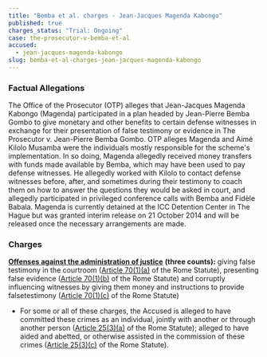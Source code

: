 ```yaml
---
title: "Bemba et al. charges - Jean-Jacques Magenda Kabongo"
published: true
charges_status: "Trial: Ongoing"
case: the-prosecutor-v-bemba-et-al
accused:
  - jean-jacques-magenda-kabongo
slug: bemba-et-al-charges-jean-jacques-magenda-kabongo
---
```


### Factual Allegations

The Office of the Prosecutor (OTP) alleges that Jean-Jacques Magenda Kabongo (Magenda) participated in a plan headed by Jean-Pierre Bemba Gombo to give monetary and other benefits to certain defense witnesses in exchange for their presentation of false testimony or evidence in The Prosecutor v. Jean-Pierre Bemba Gombo. OTP alleges Magenda and Aimé Kilolo Musamba were the individuals mostly responsible for the scheme's implementation. In so doing, Magenda allegedly received money transfers with funds made available by Bemba, which may have been used to pay defense witnesses. He allegedly worked with Kilolo to contact defense witnesses before, after, and sometimes during their testimony to coach them on how to answer the questions they would be asked in court, and allegedly participated in privileged conference calls with Bemba and Fidèle Babala. Magenda is currently detained at the ICC Detention Center in The Hague but was granted interim release on 21 October 2014 and will be released once the necessary arrangements are made.

### Charges

[**Offenses against the administration of justice**](http://www.casematrixnetwork.org/case-m/klamberg-commentary/rome-statute/#c1243) **(three counts):** giving false testimony in the courtroom ([Article 70(1)(a)](http://www.casematrixnetwork.org/case-m/klamberg-commentary/rome-statute/#c1243) of the Rome Statute), presenting false evidence ([Article 70(1)(b)](http://www.casematrixnetwork.org/case-m/klamberg-commentary/rome-statute/#c1243) of the Rome Statute) and corruptly influencing witnesses by giving them money and instructions to provide falsetestimony ([Article 70(1)(c)](http://www.casematrixnetwork.org/case-m/klamberg-commentary/rome-statute/#c1243) of the Rome Statute)

*   For some or all of these charges, the Accused is alleged to have committed these crimes as an individual, jointly with another or through another person ([Article 25(3)(a)](http://www.casematrixnetwork.org/case-m/klamberg-commentary/rome-statute/#c1198) of the Rome Statute); alleged to have aided and abetted, or otherwise assisted in the commission of these crimes ([Article 25(3)(c)](http://www.casematrixnetwork.org/case-m/klamberg-commentary/rome-statute/#c1198) of the Rome Statute).

